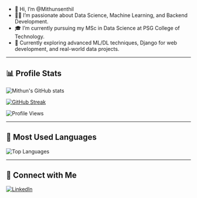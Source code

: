 - 👋 Hi, I’m @Mithunsenthil
- 👨‍💻 I’m passionate about Data Science, Machine Learning, and Backend Development.
- 🎓 I’m currently pursuing my MSc in Data Science at PSG College of Technology.
- 🌱 Currently exploring advanced ML/DL techniques, Django for web development, and real-world data projects.

---

## 📊 Profile Stats

![Mithun's GitHub stats](https://github-readme-stats.vercel.app/api?username=Mithunsenthil&show_icons=true&theme=aura)

[![GitHub Streak](https://streak-stats.demolab.com?user=Mithunsenthil&theme=aura)](https://git.io/streak-stats)

![Profile Views](https://komarev.com/ghpvc/?username=Mithunsenthil&color=0f0f0f&style=for-the-badge)

---

## 📌 Most Used Languages

![Top Languages](https://github-readme-stats.vercel.app/api/top-langs/?username=Mithunsenthil&layout=compact&langs_count=5&theme=default)

---

## 🔗 Connect with Me

[![LinkedIn](https://img.shields.io/badge/LinkedIn-MithunSenthil-blue?logo=linkedin&style=flat-square)](https://www.linkedin.com/in/mithun-senthil-v-17a2b8258)

<!---
Mithunsenthil/Mithunsenthil is a ✨ special ✨ repository because its `README.md` (this file) appears on your GitHub profile.
You can click the Preview link to take a look at your changes.
--->
